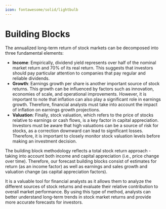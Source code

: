 ```yaml
---
icon: fontawesome/solid/lightbulb
---
```


# Building Blocks

The annualized long-term return of stock markets can be decomposed into three fundamental elements:

* **Income**: Empirically, dividend yield represents over half of the nominal market return and 70% of its real return. This suggests that investors should pay particular attention to companies that pay regular and reliable dividends.
* **Growth**: Earnings growth per share is another important source of stock returns. This growth can be influenced by factors such as innovation, economies of scale, and operational improvements. However, it is important to note that inflation can also play a significant role in earnings growth. Therefore, financial analysts must take into account the impact of inflation on earnings growth projections.
* **Valuation**: Finally, stock valuation, which refers to the price of stocks relative to earnings or cash flows, is a key factor in capital appreciation. Investors must be aware that high valuations can be a source of risk for stocks, as a correction downward can lead to significant losses. Therefore, it is important to closely monitor stock valuation levels before making an investment decision.

The building block methodology reflects a total stock return approach - taking into account both income and capital appreciation (i.e., price change over time). Therefore, our forecast building blocks consist of estimates for return (as an income factor) as well as earnings and sales growth and valuation change (as capital appreciation factors).

It is a valuable tool for financial analysts as it allows them to analyze the different sources of stock returns and evaluate their relative contribution to overall market performance. By using this type of method, analysts can better understand long-term trends in stock market returns and provide more accurate forecasts for investors.